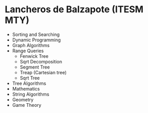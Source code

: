 # Lancheros de Balzapote (ITESM MTY)

- Sorting and Searching	
- Dynamic Programming
- Graph Algorithms
- Range Queries
    - Fenwick Tree
    - Sqrt Decomposition
    - Segment Tree
    - Treap (Cartesian tree)
    - Sqrt Tree
- Tree Algorithms
- Mathematics
- String Algorithms
- Geometry
- Game Theory
